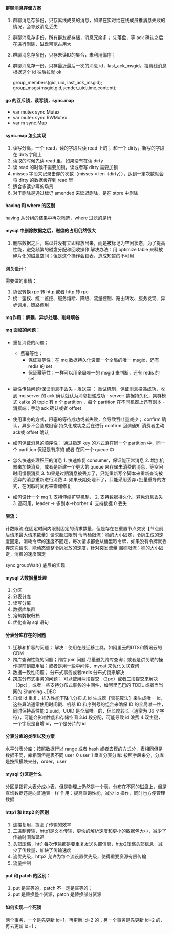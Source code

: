 #### 群聊消息存储方案
1. 群聊消息存多份，只存离线成员的消息，如果在实时给在线成员推消息失败的情况，会导致消息丢失
2. 群聊消息存多份，所有群友都存储，消息冗余多； 先落盘，等 ack 确认之后在进行删除，磁盘带宽占用大
3. 群聊消息存多份，只存未读ID的集合，未利用偏序；
4. 群聊消息存一份，只存最近最后一次的消息 id，last_ack_msgid。拉离线消息根据这个 id 往后拉就 ok

   group_members(gid, uid, last_ack_msgid);
   group_msgs(msgid,gid,sender_uid,time,content);

#### go 的互斥锁，读写锁，sync.map
- var mutex sync.Mutex
- var mutex sync.RWMutex
- var m sync.Map

#### sync.map 怎么实现
1. 读写分离，一个 read，读的字段只读 read 上的； 和一个 dirty，新写的字段 在 dirty字段上
2. 读取的时候先读 read 里，如果没有在读 dirty
3. 读 read 的时候不需要加锁，读或者写 dirty 需要加锁
4. misses 字段来记录击穿的次数（misses = len（dirty）），达到一定次数就会将 dirty 的数据缓存到 read 里
5. 适合多读少写的场景
6. 对于删除是通过标记 amended 来延迟删除，是在 store 中删除

#### having 和 where 的区别
having 从分组的结果中再次筛选，where 过滤的是行

#### mysql 中删除数据之后，磁盘的占用仍然很大
1. 删除数据之后，磁盘并没有立即释放出来，而是被标记为空闲状态，为了提高性能，避免频繁的磁盘分配和回收操作
   解决办法：用 optimize table 来释放碎片化的磁盘空间；但是这个操作会锁表，造成短暂的不可用

#### 网关设计：
需要做的事情：
1. 协议转换 rpc 转 http 或者 http 转 rpc
2. 统一鉴权、统一监控、服务熔断、降级、流量控制、路由转发、服务发现、异步调用、链路调用

#### mq作用：解耦、异步处理、削峰填谷
#### mq 面临的问题：
- 重复消费的问题；
    - 费幂等性：
        - 保证幂等性：在 mq 数据持久化设置一个全局的唯一 msgid，还有 redis 的 set
        - 保证幂等性：一样可以用全局唯一的 msgid 来判断，还有 redis 的 set

- 靠性传输问题/保证消息不丢失
		- 发送端 ： 重试机制，保证消息投递成功，收到 mq server 的 ack 确认就认为消息投递成功 
        - server: 数据持久化，集群模式 kafka 的 topic 有 n 个 partition ，每个 partition 在不同机器上还有副本
        - 消费端：手动 ack 确认或者 offset

- 使用事务的方式，阻塞的等待成功或者失败，会导致吞吐量减少；
          confirm 确认，异步不会造成阻塞
          持久化成功之后在进行 confirm 回调通知
          消费者主动 ack或 offset 确认
- 如何保证消息的顺序性：
          通过指定 key 的方式落在同一个 partition 中，同一个 partition 保证是有序的
          或者 在同一个 queue 中

- 怎么快速处理积压的消息
          1. 快速修复 consumer，保证能正常消息
          2. 增加机器来加快消费，或者是新建一个更大的 queue 来存储未消费的消息，等空闲时间慢慢消费
          3. 如果是过期消息被丢弃了，只能重新写个脚本来重新查询被丢弃的消息重新进行消费
          4. 如果长期处理不了，只能采用丢弃+批量重导的方式，在闲暇时间再来查询修复

- 如何设计一个 mq
          1. 支持伸缩扩容机制，
          2. 支持数据持久化，避免消息丢失
          3. 高可用，leader -> 多副本->borber
          4. 支持数据 0 丢失


#### 限流：
计数限流:在固定时间内限制固定的请求数量，但是存在在重置节点突发【节点前后请求最大请求数量】请求超过限制
令牌桶限流：桶的大小固定，令牌生成的速度固定，消耗令牌的速度不固定，每次请求都会从桶里取令牌，如果没有令牌就丢弃这次请求，能动态调整令牌发放的速度，针对突发流量
漏桶限流：桶的大小固定，消费的速度固定

sync.groupWait() 底层的实现

#### mysql 大数据量处理
1. 分区
2. 分表分库
3. 读写分离
4. 数据库集群
5. 冷热数据归档
6. 优化查询 sql 语句



#### 分表分库存在的问题
1. 迁移和扩容的问题；
   解决：使用在线迁移工具，如阿里云的DTS和腾讯云的CDM
2. 跨库查询性能的问题；跨库 join 问题
   尽量避免跨库查询；或者是讲关联的操作提前到应用层；或者是用一些中间件、mycat 来优化关联查询
3. 数据一致性问题；
   分布式事务或者redis 分布式锁来解决
4. 跨库分布式事务的问题；
   可以使用两段提交 （2pc）或者三段提交来解决 （3pc），或者一些支持分布式事务的中间件，如阿里巴巴的 TDDL 或者当当网的 Sharding-JDBC
5. 自增 id 重复，插入性能下降
   1.分布式 id 生成器【雪花算法】来生成唯一 id，这些算法通常使用时间戳、机器 ID 和序列号的组合来确保 ID 的全局唯一性，同时保持高性能
   2.uuid，UUID 是全局唯一的，但长度较长（通常为 36 个字符），可能会影响性能和存储空间
   3.id 段分配，可能导致 id 浪费
   4.双主键，一个字段是自增 id，一个是分片的 id



#### 分表分库的类型以及方案
水平分表分库：按照数据行以 range 或者 hash 或者去模的方式分，表相同但是数据不同，库相同但是表不同 user_0 user_1
垂直分表分库: 按照字段来分，分库是按照模块来分，order。user

#### mysql 分区是什么
分区是指将大表分成小表，但是物理上仍然是一个表，分布在不同的磁盘上，但是查询数据还是向普通表一样
作用：提高查询性能，减少 io 操作，同时也方便管理数据


#### http1 和 http2 的区别
1. 连接复用，提高了传输的效率
2. 二进制传输，http1是文本传输，更快的解析速度和更小的数据包大小，减少了传输时间和延迟
3. 头部压缩，htt1 每次传输都是要重复发送头部信息，http2压缩头部信息，减少了传数量，加快了传输速度
4. 流优先级，http2 允许为每个流设置优先级，使得重要资源有限传输
5. 流量控制

#### put 和 patch 的区别：
1. put 是幂等的，patch 不一定是幂等的；
2. put 是替换整个资源，patch 是替换部分资源

#### 如何实现一个死锁
两个事务，一个是先更新 id=1，再更新 id=2 的；另一个事务是先更新 id=2 的，再去更新 id=1；